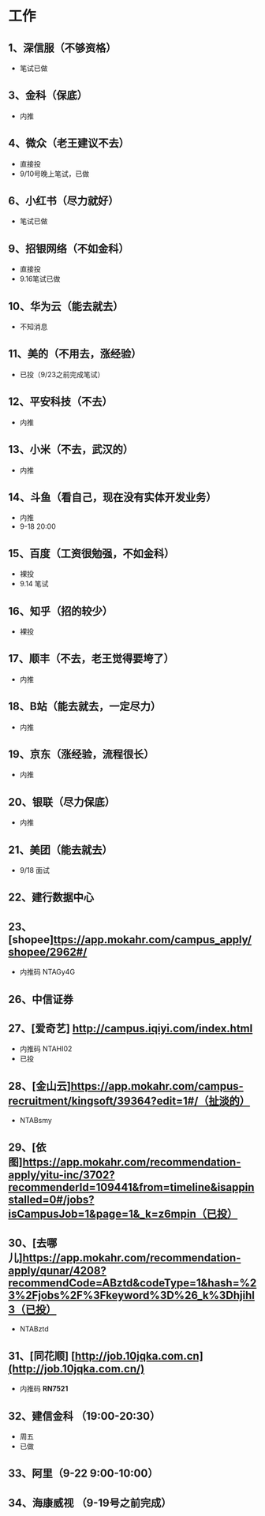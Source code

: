 # 工作

## 1、深信服（不够资格）

- 笔试已做

## 3、金科（保底）

- 内推

## 4、微众（老王建议不去）

- 直接投
- 9/10号晚上笔试，已做

## 6、小红书（尽力就好）

- 笔试已做

## 9、招银网络（不如金科）

- 直接投
- 9.16笔试已做

## 10、华为云（能去就去）

- 不知消息

## 11、美的（不用去，涨经验）

- 已投（9/23之前完成笔试）

## 12、平安科技（不去）

- 内推

## 13、小米（不去，武汉的）

- 内推

## 14、斗鱼（看自己，现在没有实体开发业务）

- 内推
- 9-18 20:00

## 15、百度（工资很勉强，不如金科）

- 裸投
- 9.14 笔试

## 16、知乎（招的较少）

- 裸投

## 17、顺丰（不去，老王觉得要垮了）

- 内推

## 18、B站（能去就去，一定尽力）

- 内推

## 19、京东（涨经验，流程很长）

- 内推

## 20、银联（尽力保底）

- 内推

## 21、美团（能去就去）

- 9/18 面试

## 22、建行数据中心

## 23、[shopee][ttps://app.mokahr.com/campus_apply/shopee/2962#/](https://app.mokahr.com/campus_apply/shopee/2962#/)

- 内推码 NTAGy4G

## 26、中信证券



## 27、[爱奇艺] http://campus.iqiyi.com/index.html

- 内推码 NTAHI02
- 已投

## 28、[金山云]https://app.mokahr.com/campus-recruitment/kingsoft/39364?edit=1#/（扯淡的）

-  NTABsmy

## 29、[依图]https://app.mokahr.com/recommendation-apply/yitu-inc/3702?recommenderId=109441&from=timeline&isappinstalled=0#/jobs?isCampusJob=1&page=1&_k=z6mpin（已投）

## 30、[去哪儿]https://app.mokahr.com/recommendation-apply/qunar/4208?recommendCode=ABztd&codeType=1&hash=%23%2Fjobs%2F%3Fkeyword%3D%26_k%3Dhjihl3（已投）

- NTABztd

## 31、[同花顺] **[http://job.10jqka.com.cn](http://job.10jqka.com.cn/)** 

- 内推码 **RN7521**

## 32、建信金科 （19:00-20:30）

- 周五
- 已做

## 33、阿里（9-22 9:00-10:00）

## 34、海康威视 （9-19号之前完成）

